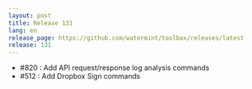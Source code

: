 ```yaml
---
layout: post
title: Release 131
lang: en
release_page: https://github.com/watermint/toolbox/releases/latest
release: 131
---
```


* #820 : Add API request/response log analysis commands
* #512 : Add Dropbox Sign commands
